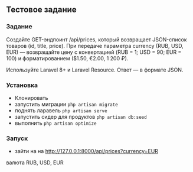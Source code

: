 
## Тестовое задание

### Задание

Создайте GET-эндпоинт /api/prices, который возвращает JSON-список товаров (id, title, price).
При передаче параметра currency (RUB, USD, EUR) — возвращайте цену с конвертацией (RUB = 1; USD = 90; EUR = 100) и форматированием ($1.50, €2.00, 1 200 ₽).

Используйте Laravel 8+ и Laravel Resource. Ответ — в формате JSON.

### Установка 

- Клонировать
- запустить миграции `php artisan migrate`
- поднять ларавель `php artisan serve`
- запустить сидер для продуктов `php artisan db:seed`
- выполнить `php artisan optimize`

### Запуск

- зайти на на http://127.0.0.1:8000/api/prices?currency=EUR

валюта RUB, USD, EUR
